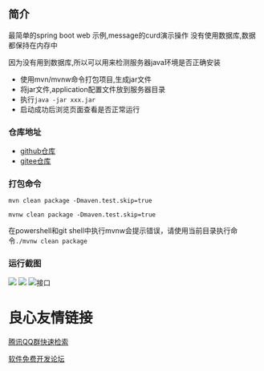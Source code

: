 ## 简介

最简单的spring boot web 示例,message的curd演示操作
没有使用数据库,数据都保持在内存中

因为没有用到数据库,所以可以用来检测服务器java环境是否正确安装
- 使用mvn/mvnw命令打包项目,生成jar文件
- 将jar文件,application配置文件放到服务器目录
- 执行`java -jar xxx.jar`
- 启动成功后浏览页面查看是否正常运行

### 仓库地址

- [github仓库](https://github.com/cschenzz/springboot-web-thymeleaf)
- [gitee仓库](https://gitee.com/chenzz/springboot-web-thymeleaf)

### 打包命令

`mvn clean package -Dmaven.test.skip=true`

`mvnw clean package -Dmaven.test.skip=true`

在powershell和git shell中执行mvnw会提示错误，请使用当前目录执行命令`./mvnw clean package`

### 运行截图

![](screenshot/home.png)
![](screenshot/detail.png)
![接口](screenshot/api-json.png)

 # 良心友情链接

[腾讯QQ群快速检索](http://u.720life.cn/s/8cf73f7c)

[软件免费开发论坛](http://u.720life.cn/s/bbb01dc0)